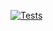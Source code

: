 [![Tests](https://github.com/lukasz-zaroda/collection-wraplet/actions/workflows/main.yml/badge.svg)](https://github.com/lukasz-zaroda/collection-wraplet/actions/workflows/main.yml)

